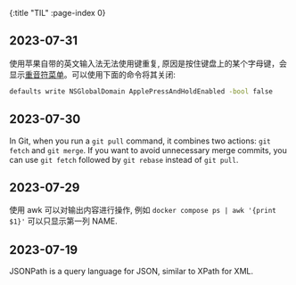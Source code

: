 {:title "TIL"
 :page-index 0}

## 2023-07-31

使用苹果自带的英文输入法无法使用键重复, 原因是按住键盘上的某个字母键，会显示[重音符菜单](https://support.apple.com/zh-cn/guide/mac-help/mh27474/mac)。可以使用下面的命令将其关闭:
```sh
defaults write NSGlobalDomain ApplePressAndHoldEnabled -bool false
```

## 2023-07-30

In Git, when you run a `git pull` command, it combines two actions: `git fetch` and `git merge`. If you want to avoid unnecessary merge commits, you can use `git fetch` followed by `git rebase` instead of `git pull`.

## 2023-07-29

使用 awk 可以对输出内容进行操作, 例如 `docker compose ps | awk '{print $1}'` 可以只显示第一列 NAME.

## 2023-07-19

JSONPath is a query language for JSON, similar to XPath for XML.
